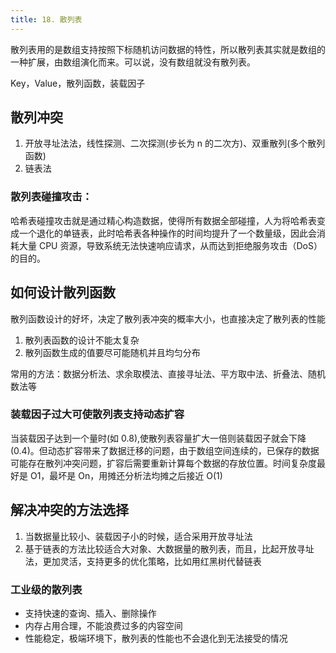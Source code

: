 ```yaml
---
title: 18. 散列表
---
```


散列表用的是数组支持按照下标随机访问数据的特性，所以散列表其实就是数组的一种扩展，由数组演化而来。可以说，没有数组就没有散列表。

Key，Value，散列函数，装载因子

## 散列冲突

1. 开放寻址法法，线性探测、二次探测(步长为 n 的二次方)、双重散列(多个散列函数)
2. 链表法

### 散列表碰撞攻击：

哈希表碰撞攻击就是通过精心构造数据，使得所有数据全部碰撞，人为将哈希表变成一个退化的单链表，此时哈希表各种操作的时间均提升了一个数量级，因此会消耗大量 CPU 资源，导致系统无法快速响应请求，从而达到拒绝服务攻击（DoS）的目的。

## 如何设计散列函数

散列函数设计的好坏，决定了散列表冲突的概率大小，也直接决定了散列表的性能

1. 散列表函数的设计不能太复杂
2. 散列函数生成的值要尽可能随机并且均匀分布

常用的方法：数据分析法、求余取模法、直接寻址法、平方取中法、折叠法、随机数法等

### 装载因子过大可使散列表支持动态扩容

当装载因子达到一个量时(如 0.8),使散列表容量扩大一倍则装载因子就会下降(0.4)。但动态扩容带来了数据迁移的问题，由于数组空间连续的，已保存的数据可能存在散列冲突问题，扩容后需要重新计算每个数据的存放位置。时间复杂度最好是 O1，最坏是 On，用摊还分析法均摊之后接近 O(1)

## 解决冲突的方法选择

1. 当数据量比较小、装载因子小的时候，适合采用开放寻址法
2. 基于链表的方法比较适合大对象、大数据量的散列表，而且，比起开放寻址法，更加灵活，支持更多的优化策略，比如用红黑树代替链表

### 工业级的散列表

- 支持快速的查询、插入、删除操作
- 内存占用合理，不能浪费过多的内容空间
- 性能稳定，极端环境下，散列表的性能也不会退化到无法接受的情况
